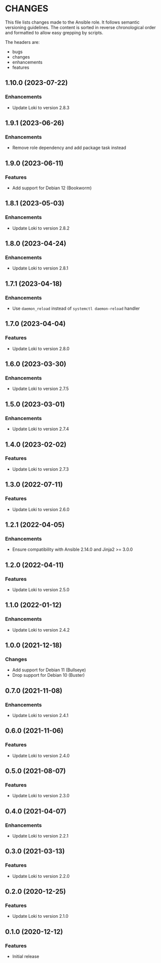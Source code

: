 # CHANGES

This file lists changes made to the Ansible role. It follows semantic versioning
guidelines. The content is sorted in reverse chronological order and formatted
to allow easy grepping by scripts.

The headers are:
- bugs
- changes
- enhancements
- features

## 1.10.0 (2023-07-22)

### Enhancements

- Update Loki to version 2.8.3

## 1.9.1 (2023-06-26)

### Enhancements

- Remove role dependency and add package task instead

## 1.9.0 (2023-06-11)

### Features

- Add support for Debian 12 (Bookworm)

## 1.8.1 (2023-05-03)

### Enhancements

- Update Loki to version 2.8.2

## 1.8.0 (2023-04-24)

### Enhancements

- Update Loki to version 2.8.1

## 1.7.1 (2023-04-18)

### Enhancements

- Use `daemon_reload` instead of `systemctl daemon-reload` handler

## 1.7.0 (2023-04-04)

### Features

- Update Loki to version 2.8.0

## 1.6.0 (2023-03-30)

### Enhancements

- Update Loki to version 2.7.5

## 1.5.0 (2023-03-01)

### Enhancements

- Update Loki to version 2.7.4

## 1.4.0 (2023-02-02)

### Features

- Update Loki to version 2.7.3

## 1.3.0 (2022-07-11)

### Features

- Update Loki to version 2.6.0

## 1.2.1 (2022-04-05)

### Enhancements

- Ensure compatibility with Ansible 2.14.0 and Jinja2 >= 3.0.0

## 1.2.0 (2022-04-11)

### Features

- Update Loki to version 2.5.0

## 1.1.0 (2022-01-12)

### Enhancements

- Update Loki to version 2.4.2

## 1.0.0 (2021-12-18)

### Changes

- Add support for Debian 11 (Bullseye)
- Drop support for Debian 10 (Buster)

## 0.7.0 (2021-11-08)

### Enhancements

- Update Loki to version 2.4.1

## 0.6.0 (2021-11-06)

### Features

- Update Loki to version 2.4.0

## 0.5.0 (2021-08-07)

### Features

- Update Loki to version 2.3.0

## 0.4.0 (2021-04-07)

### Enhancements

- Update Loki to version 2.2.1

## 0.3.0 (2021-03-13)

### Features

- Update Loki to version 2.2.0

## 0.2.0 (2020-12-25)

### Features

- Update Loki to version 2.1.0

## 0.1.0 (2020-12-12)

### Features

- Initial release
